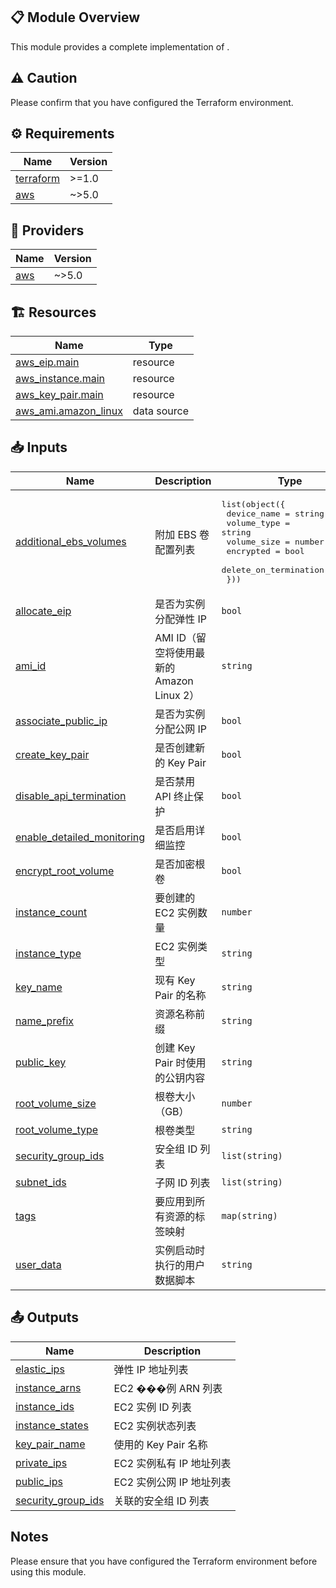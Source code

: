 <!-- BEGIN_TF_DOCS -->


## 📋 Module Overview
This module provides a complete implementation of .

## ⚠️ Caution

Please confirm that you have configured the Terraform environment.

## ⚙️ Requirements


| Name | Version |
|------|---------|
| <a name="requirement_terraform"></a> [terraform](#requirement\_terraform) | >=1.0 |
| <a name="requirement_aws"></a> [aws](#requirement\_aws) | ~>5.0 |

## 🔌 Providers


| Name | Version |
|------|---------|
| <a name="provider_aws"></a> [aws](#provider\_aws) | ~>5.0 |

## 🏗️ Resources


| Name | Type |
|------|------|
| [aws_eip.main](https://registry.terraform.io/providers/hashicorp/aws/latest/docs/resources/eip) | resource |
| [aws_instance.main](https://registry.terraform.io/providers/hashicorp/aws/latest/docs/resources/instance) | resource |
| [aws_key_pair.main](https://registry.terraform.io/providers/hashicorp/aws/latest/docs/resources/key_pair) | resource |
| [aws_ami.amazon_linux](https://registry.terraform.io/providers/hashicorp/aws/latest/docs/data-sources/ami) | data source |

## 📥 Inputs


| Name | Description | Type | Default | Required |
|------|-------------|------|---------|:--------:|
| <a name="input_additional_ebs_volumes"></a> [additional\_ebs\_volumes](#input\_additional\_ebs\_volumes) | 附加 EBS 卷配置列表 | <pre>list(object({<br/>    device_name           = string<br/>    volume_type           = string<br/>    volume_size           = number<br/>    encrypted             = bool<br/>    delete_on_termination = bool<br/>  }))</pre> | `[]` | no |
| <a name="input_allocate_eip"></a> [allocate\_eip](#input\_allocate\_eip) | 是否为实例分配弹性 IP | `bool` | `false` | no |
| <a name="input_ami_id"></a> [ami\_id](#input\_ami\_id) | AMI ID（留空将使用最新的 Amazon Linux 2） | `string` | `""` | no |
| <a name="input_associate_public_ip"></a> [associate\_public\_ip](#input\_associate\_public\_ip) | 是否为实例分配公网 IP | `bool` | `false` | no |
| <a name="input_create_key_pair"></a> [create\_key\_pair](#input\_create\_key\_pair) | 是否创建新的 Key Pair | `bool` | `false` | no |
| <a name="input_disable_api_termination"></a> [disable\_api\_termination](#input\_disable\_api\_termination) | 是否禁用 API 终止保护 | `bool` | `false` | no |
| <a name="input_enable_detailed_monitoring"></a> [enable\_detailed\_monitoring](#input\_enable\_detailed\_monitoring) | 是否启用详细监控 | `bool` | `false` | no |
| <a name="input_encrypt_root_volume"></a> [encrypt\_root\_volume](#input\_encrypt\_root\_volume) | 是否加密根卷 | `bool` | `true` | no |
| <a name="input_instance_count"></a> [instance\_count](#input\_instance\_count) | 要创建的 EC2 实例数量 | `number` | `1` | no |
| <a name="input_instance_type"></a> [instance\_type](#input\_instance\_type) | EC2 实例类型 | `string` | `"t3.micro"` | no |
| <a name="input_key_name"></a> [key\_name](#input\_key\_name) | 现有 Key Pair 的名称 | `string` | `""` | no |
| <a name="input_name_prefix"></a> [name\_prefix](#input\_name\_prefix) | 资源名称前缀 | `string` | `"app"` | no |
| <a name="input_public_key"></a> [public\_key](#input\_public\_key) | 创建 Key Pair 时使用的公钥内容 | `string` | `""` | no |
| <a name="input_root_volume_size"></a> [root\_volume\_size](#input\_root\_volume\_size) | 根卷大小（GB） | `number` | `20` | no |
| <a name="input_root_volume_type"></a> [root\_volume\_type](#input\_root\_volume\_type) | 根卷类型 | `string` | `"gp3"` | no |
| <a name="input_security_group_ids"></a> [security\_group\_ids](#input\_security\_group\_ids) | 安全组 ID 列表 | `list(string)` | n/a | yes |
| <a name="input_subnet_ids"></a> [subnet\_ids](#input\_subnet\_ids) | 子网 ID 列表 | `list(string)` | n/a | yes |
| <a name="input_tags"></a> [tags](#input\_tags) | 要应用到所有资源的标签映射 | `map(string)` | `{}` | no |
| <a name="input_user_data"></a> [user\_data](#input\_user\_data) | 实例启动时执行的用户数据脚本 | `string` | `""` | no |

## 📤 Outputs


| Name | Description |
|------|-------------|
| <a name="output_elastic_ips"></a> [elastic\_ips](#output\_elastic\_ips) | 弹性 IP 地址列表 |
| <a name="output_instance_arns"></a> [instance\_arns](#output\_instance\_arns) | EC2 ���例 ARN 列表 |
| <a name="output_instance_ids"></a> [instance\_ids](#output\_instance\_ids) | EC2 实例 ID 列表 |
| <a name="output_instance_states"></a> [instance\_states](#output\_instance\_states) | EC2 实例状态列表 |
| <a name="output_key_pair_name"></a> [key\_pair\_name](#output\_key\_pair\_name) | 使用的 Key Pair 名称 |
| <a name="output_private_ips"></a> [private\_ips](#output\_private\_ips) | EC2 实例私有 IP 地址列表 |
| <a name="output_public_ips"></a> [public\_ips](#output\_public\_ips) | EC2 实例公网 IP 地址列表 |
| <a name="output_security_group_ids"></a> [security\_group\_ids](#output\_security\_group\_ids) | 关联的安全组 ID 列表 |

## Notes

Please ensure that you have configured the Terraform environment before using this module.
<!-- END_TF_DOCS -->